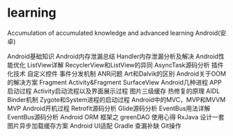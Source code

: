 # learning
Accumulation of accumulated knowledge and advanced learning 
Android(安卓)

Android基础知识
Android内存泄漏总结
Handler内存泄漏分析及解决
Android性能优化
ListView详解
RecyclerView和ListView的异同
AsyncTask源码分析
插件化技术
自定义控件
事件分发机制
ANR问题
Art和Dalvik的区别
Android关于OOM的解决方案
Fragment
Activity&Fragment
SurfaceView
Android几种进程
APP启动过程
Activity启动流程以及界面展示过程
图片三级缓存
热修复的原理
AIDL
Binder机制
Zygote和System进程的启动过程
Android中的MVC，MVP和MVVM
MVP
Android开机过程
Retrofit源码分析
Glide源码分析
EventBus用法详解
EventBus源码分析
Android ORM 框架之 greenDAO 使用心得
RxJava
设计一套图片异步加载缓存方案
Android UI适配
Gradle
查漏补缺
Git操作
